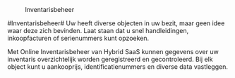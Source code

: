 <properties>
	<page>
		<title>Inventarisbeheer</title>
	</page>
	<menu>
		<position>Inventarisbeheer 
		<title>Introductie</title>
	</menu>
</properties>

#Inventarisbeheer#
<description>Uw heeft diverse objecten in uw bezit, maar geen idee waar deze zich bevinden. Laat staan dat u snel handleidingen, inkoopfacturen of serienummers kunt opzoeken.

Met Online Inventarisbeheer van Hybrid SaaS kunnen gegevens over uw inventaris overzichtelijk worden geregistreerd en gecontroleerd. Bij elk object kunt u aankooprijs, identificatienummers en diverse data vastleggen.
</description>
